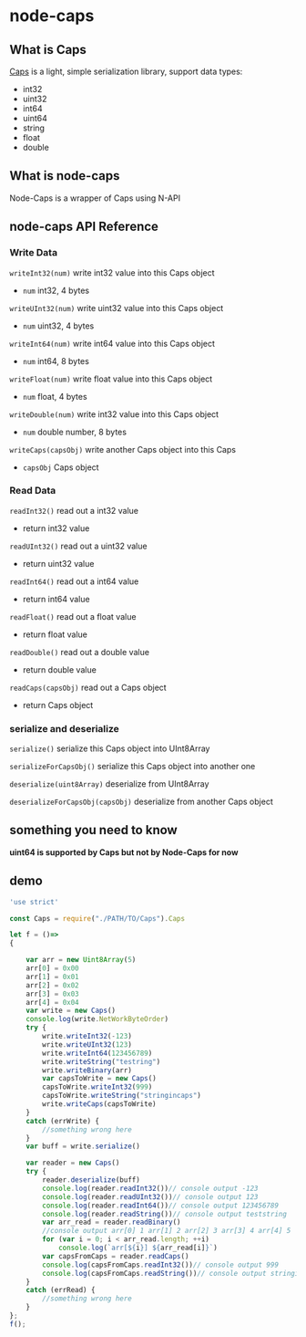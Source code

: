 # node-caps

## What is Caps

[Caps](https://github.com/Rokid/aife-mutils) is a light, simple serialization library, support data types:
- int32
- uint32
- int64
- uint64
- string
- float
- double

## What is node-caps
Node-Caps is a wrapper of Caps using N-API

## node-caps API Reference
### Write Data
`writeInt32(num)` write int32 value into this Caps object
- `num` int32, 4 bytes

`writeUInt32(num)` write uint32 value into this Caps object
- `num` uint32, 4 bytes

`writeInt64(num)` write int64 value into this Caps object
- `num` int64, 8 bytes

`writeFloat(num)` write float value into this Caps object
- `num` float, 4 bytes

`writeDouble(num)` write int32 value into this Caps object
- `num` double number, 8 bytes

`writeCaps(capsObj)` write another Caps object into this Caps
- `capsObj` Caps object

### Read Data
`readInt32()` read out a int32 value
- return int32 value

`readUInt32()` read out a uint32 value
- return uint32 value

`readInt64()`  read out a int64 value
- return int64 value

`readFloat()`  read out a float value
- return float value

`readDouble()`  read out a double value
- return double value

`readCaps(capsObj)`  read out a Caps object
- return Caps object

### serialize and deserialize

`serialize()` serialize this Caps object into UInt8Array

`serializeForCapsObj()` serialize this Caps object into another one

`deserialize(uint8Array)` deserialize from UInt8Array

`deserializeForCapsObj(capsObj)` deserialize from another Caps object

## something you need to know
**uint64 is supported by Caps but not by Node-Caps for now**
## demo
```js
'use strict'

const Caps = require("./PATH/TO/Caps").Caps

let f = ()=>
{

    var arr = new Uint8Array(5)
    arr[0] = 0x00
    arr[1] = 0x01
    arr[2] = 0x02
    arr[3] = 0x03
    arr[4] = 0x04
    var write = new Caps()
    console.log(write.NetWorkByteOrder)
    try {
        write.writeInt32(-123)
        write.writeUInt32(123)
        write.writeInt64(123456789)
        write.writeString("testring")
        write.writeBinary(arr)
        var capsToWrite = new Caps()
        capsToWrite.writeInt32(999)
        capsToWrite.writeString("stringincaps")
        write.writeCaps(capsToWrite)
    }
    catch (errWrite) {
        //something wrong here
    }
    var buff = write.serialize()

    var reader = new Caps()
    try {
        reader.deserialize(buff)
        console.log(reader.readInt32())// console output -123
        console.log(reader.readUInt32())// console output 123
        console.log(reader.readInt64())// console output 123456789
        console.log(reader.readString())// console output teststring
        var arr_read = reader.readBinary()
        //console output arr[0] 1 arr[1] 2 arr[2] 3 arr[3] 4 arr[4] 5
        for (var i = 0; i < arr_read.length; ++i)
            console.log(`arr[${i}] ${arr_read[i]}`)
        var capsFromCaps = reader.readCaps()
        console.log(capsFromCaps.readInt32())// console output 999
        console.log(capsFromCaps.readString())// console output stringincaps
    }
    catch (errRead) {
        //something wrong here
    }
};
f();

```
###





